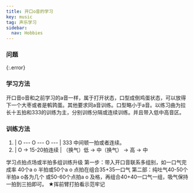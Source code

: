 ```yaml
---
title: 开口o音的学习
key: music
tag: 声乐学习
sidebar:
  nav: Hobbies
---
```


### 问题

{:.error}

<!--more-->

### 学习方法

开口音o音和之前学习的a音一样，属于打开状态，口型成倒鸡蛋状态，可以放得下一个大枣或者是鹌鹑蛋。其他要求同a音训练。口型略小于a音。以练习曲为拉长十五拍和333的训练为主，分别训练分隔或连续训练。并且带入低中高音区。

### 训练方法
1. | O --- O --- O --- | 333 中间顿一拍或者连续。
2. | O → 15-20拍连续 | （换气）低 → 中（换气） → 高 → 中

学习点拍点场或半拍多组训练升级
第一步：带入开口音联系多组别，如一口气完成率 40个a o 半拍或50个a o 点拍在组合35+35一口气
第二部：纯吐气40-50个半拍a o各为几个 或50-60个点拍a o 及格，再组合40+40一口气一组，吸气保持一拍到三拍即可。
★挥前臂打拍看示范牢记

